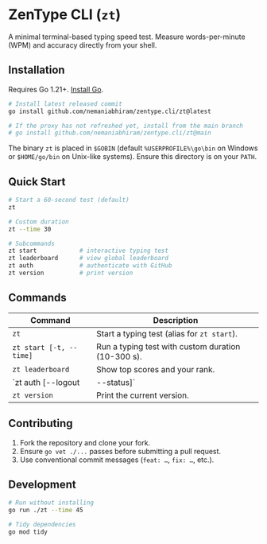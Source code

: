 # ZenType CLI (`zt`)

A minimal terminal-based typing speed test. Measure words-per-minute (WPM) and accuracy directly from your shell.

## Installation

Requires Go 1.21+. [Install Go](https://go.dev/dl/).

```bash
# Install latest released commit
go install github.com/nemaniabhiram/zentype.cli/zt@latest

# If the proxy has not refreshed yet, install from the main branch
# go install github.com/nemaniabhiram/zentype.cli/zt@main
```

The binary `zt` is placed in `$GOBIN` (default `%USERPROFILE%\go\bin` on Windows or `$HOME/go/bin` on Unix-like systems). Ensure this directory is on your `PATH`.

## Quick Start

```bash
# Start a 60-second test (default)
zt

# Custom duration
zt --time 30

# Subcommands
zt start            # interactive typing test
zt leaderboard      # view global leaderboard
zt auth             # authenticate with GitHub
zt version          # print version
```

## Commands

| Command | Description |
|---------|-------------|
| `zt` | Start a typing test (alias for `zt start`). |
| `zt start [-t, --time]` | Run a typing test with custom duration (10-300 s). |
| `zt leaderboard` | Show top scores and your rank. |
| `zt auth [--logout|--status]` | Authenticate with GitHub, logout, or view status. |
| `zt version` | Print the current version. |

## Contributing

1. Fork the repository and clone your fork.
2. Ensure `go vet ./...` passes before submitting a pull request.
3. Use conventional commit messages (`feat: …`, `fix: …`, etc.).

## Development

```bash
# Run without installing
go run ./zt --time 45

# Tidy dependencies
go mod tidy
```